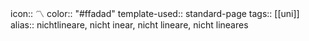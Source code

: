 icon:: 〽️
color:: "#ffadad"
template-used:: standard-page
tags:: [[uni]]
alias:: nichtlineare, nicht inear, nicht lineare, nicht lineares
